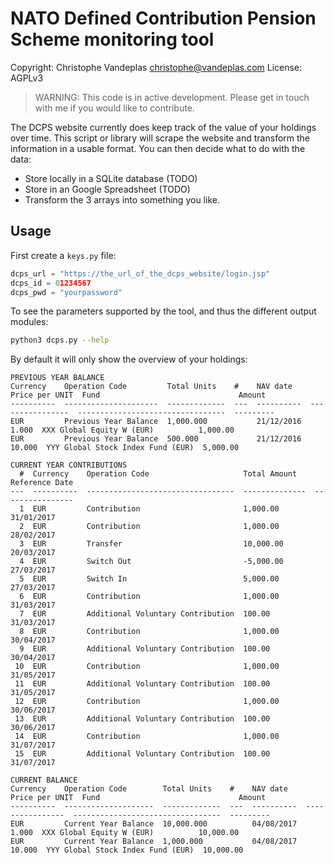 # NATO Defined Contribution Pension Scheme monitoring tool
Copyright: Christophe Vandeplas <christophe@vandeplas.com>
License: AGPLv3

> WARNING: This code is in active development. Please get in touch with me if you would like to contribute.

The DCPS website currently does keep track of the value of your holdings over time.
This script or library will scrape the website and transform the information in a usable format.
You can then decide what to do with the data:
- Store locally in a SQLite database (TODO)
- Store in an Google Spreadsheet (TODO)
- Transform the 3 arrays into something you like.

## Usage
First create a `keys.py` file:
```python
dcps_url = "https://the_url_of_the_dcps_website/login.jsp"
dcps_id = 01234567
dcps_pwd = "yourpassword"
```
To see the parameters supported by the tool, and thus the different output modules:
```sh
python3 dcps.py --help
```

By default it will only show the overview of your holdings:
```
PREVIOUS YEAR BALANCE
Currency    Operation Code         Total Units    #    NAV date      Price per UNIT  Fund                               Amount
----------  ---------------------  -------------  ---  ----------  ----------------  ---------------------------------  ---------
EUR         Previous Year Balance  1,000.000           21/12/2016             1.000  XXX Global Equity W (EUR)          1,000.00
EUR         Previous Year Balance  500.000             21/12/2016            10.000  YYY Global Stock Index Fund (EUR)  5,000.00

CURRENT YEAR CONTRIBUTIONS
  #  Currency    Operation Code                     Total Amount    Reference Date
---  ----------  ---------------------------------  --------------  ----------------
  1  EUR         Contribution                       1,000.00        31/01/2017
  2  EUR         Contribution                       1,000.00        28/02/2017
  3  EUR         Transfer                           10,000.00       20/03/2017
  4  EUR         Switch Out                         -5,000.00       27/03/2017
  5  EUR         Switch In                          5,000.00        27/03/2017
  6  EUR         Contribution                       1,000.00        31/03/2017
  7  EUR         Additional Voluntary Contribution  100.00          31/03/2017
  8  EUR         Contribution                       1,000.00        30/04/2017
  9  EUR         Additional Voluntary Contribution  100.00          30/04/2017
 10  EUR         Contribution                       1,000.00        31/05/2017
 11  EUR         Additional Voluntary Contribution  100.00          31/05/2017
 12  EUR         Contribution                       1,000.00        30/06/2017
 13  EUR         Additional Voluntary Contribution  100.00          30/06/2017
 14  EUR         Contribution                       1,000.00        31/07/2017
 15  EUR         Additional Voluntary Contribution  100.00          31/07/2017

CURRENT BALANCE
Currency    Operation Code        Total Units    #    NAV date      Price per UNIT  Fund                               Amount
----------  --------------------  -------------  ---  ----------  ----------------  ---------------------------------  ---------
EUR         Current Year Balance  10,000.000          04/08/2017             1.000  XXX Global Equity W (EUR)          10,000.00
EUR         Current Year Balance  1,000.000           04/08/2017            10.000  YYY Global Stock Index Fund (EUR)  10,000.00

```
